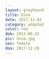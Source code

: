 ```yaml
---
layout: greyhound
title: Dina
date: 2017-11-02
category: adopted
color: red
dob: 2013-06-25
pic: dina.jpg
sex: female
doa: 2017-11-28
---
```


